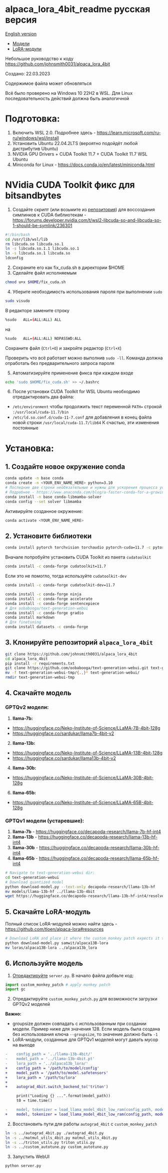 # alpaca_lora_4bit_readme русская версия

[English version](https://github.com/s4rduk4r/alpaca_lora_4bit_readme/blob/main/README.md)

* [Модели](https://github.com/s4rduk4r/alpaca_lora_4bit_readme/blob/main/README-RU.md#gptqv2-%D0%BC%D0%BE%D0%B4%D0%B5%D0%BB%D0%B8) 
* [LoRA-модули](https://github.com/s4rduk4r/alpaca_lora_4bit_readme/blob/main/README-RU.md#5-%D1%81%D0%BA%D0%B0%D1%87%D0%B0%D0%B9%D1%82%D0%B5-lora-%D0%BC%D0%BE%D0%B4%D1%83%D0%BB%D1%8C)

Небольшое руководство к коду https://github.com/johnsmith0031/alpaca_lora_4bit

Создано: 22.03.2023

Содержимое файла может обновляться

Всё было проверено на Windows 10 22H2 в WSL. Для Linux последовательность действий должна быть аналогичной

# Подготовка:
1. Включить WSL 2.0. Подробнее здесь - https://learn.microsoft.com/ru-ru/windows/wsl/install
2. Установить Ubuntu 22.04.2LTS (вероятно подойдёт любой дистрибутив Ubuntu)
3. NVIDIA GPU Drivers + CUDA Toolkit 11.7 + CUDA Toolkit 11.7 WSL Ubuntu
4. Miniconda for Linux - https://docs.conda.io/en/latest/miniconda.html

# NVidia CUDA Toolkit фикс для bitsandbytes
1. Создайте скрипт (или возьмите из [репозитория](https://github.com/s4rduk4r/alpaca_lora_4bit_readme/blob/main/fix_cuda.sh "fix_cuda.sh")) для воссоздания симлинков к CUDA библиотекам - https://forums.developer.nvidia.com/t/wsl2-libcuda-so-and-libcuda-so-1-should-be-symlink/236301
```sh
#!/bin/bash
cd /usr/lib/wsl/lib
rm libcuda.so libcuda.so.1
ln -s libcuda.so.1.1 libcuda.so.1
ln -s libcuda.so.1 libcuda.so
ldconfig
```

2. Сохраните его как fix_cuda.sh в директории $HOME
3. Сделайте файл исполняемым
```sh
chmod u+x $HOME/fix_cuda.sh
```
4. Уберите необходимость использования пароля при выполнении `sudo`

```sh
sudo visudo
```

В редакторе замените строку
```sh
%sudo   ALL=(ALL:ALL) ALL
```
на
```sh
%sudo   ALL=(ALL:ALL) NOPASSWD:ALL
```
Сохраните файл (`Ctrl+O`) и закройте редактор (`Ctrl+X`)

Проверить что всё работает можно выполнив `sudo -ll`. Команда должна отработать без предварительного запроса пароля

5. Автоматизируйте применение фикса при каждом входе
```sh
echo 'sudo $HOME/fix_cuda.sh' >> ~/.bashrc
```
6. После установки CUDA Toolkit for WSL Ubuntu необходимо отредактировать два файла:
  * `/etc/environment` чтобы продолжить текст переменной `PATH=` строкой `:/usr/local/cuda-11.7/bin`
  * `/etc/ld.so.conf.d/cuda-11-7.conf` для добавления в конец файла новой строки `/usr/local/cuda-11.7/lib64`
К счастью, эти изменения постоянные

# Установка:
## 1. Создайте новое окружение conda
```sh
conda update -n base conda
conda create -n <YOUR_ENV_NAME_HERE> python=3.10
# Последние две строки необязательные и нужны для ускорения процесса установки библиотек
# Подробнее - https://www.anaconda.com/blog/a-faster-conda-for-a-growing-community
conda install -n base conda-libmamba-solver
conda config --set solver libmamba
```
Активируйте созданное окружение:
```sh
conda activate <YOUR_ENV_NAME_HERE>
```

## 2. Установите библиотеки
```sh
conda install pytorch torchvision torchaudio pytorch-cuda=11.7 -c pytorch -c nvidia
```
Вначале попробуйте установить CUDA Toolkit из пакета `cudatoolkit`
```sh
conda install -c conda-forge cudatoolkit=11.7
```
Если это не помогло, тогда используйте `cudatoolkit-dev`
```sh
conda install -c conda-forge cudatoolkit-dev=11.7
```

```sh
conda install -c conda-forge ninja
conda install -c conda-forge accelerate
conda install -c conda-forge sentencepiece
# Для oobabooga/text-generation-webui
conda install -c conda-forge gradio
conda install markdown
# Для finetuning
conda install datasets -c conda-forge
```

## 3. Клонируйте репозиторий `alpaca_lora_4bit`
```sh
git clone https://github.com/johnsmith0031/alpaca_lora_4bit
cd alpaca_lora_4bit
pip install -r requirements.txt
git clone https://github.com/oobabooga/text-generation-webui.git text-generation-webui-tmp
mv -f text-generation-webui-tmp/{.,}* text-generation-webui/
rmdir text-generation-webui-tmp
```

## 4. Скачайте модель
### GPTQv2 модели:
1. **llama-7b:**
 - https://huggingface.co/Neko-Institute-of-Science/LLaMA-7B-4bit-128g
 - https://huggingface.co/sardukar/llama7b-4bit-v2
2. **llama-13b:**
 - https://huggingface.co/Neko-Institute-of-Science/LLaMA-13B-4bit-128g
 - https://huggingface.co/sardukar/llama13b-4bit-v2
4. **llama-30b:**
 - https://huggingface.co/Neko-Institute-of-Science/LLaMA-30B-4bit-128g
6. **llama-65b:**
 - https://huggingface.co/Neko-Institute-of-Science/LLaMA-65B-4bit-128g

### GPTQv1 модели (устаревшие):
1. **llama-7b** - https://huggingface.co/decapoda-research/llama-7b-hf-int4
2. **llama-13b** - https://huggingface.co/decapoda-research/llama-13b-hf-int4
3. **llama-30b** - https://huggingface.co/decapoda-research/llama-30b-hf-int4
4. **llama-65b** - https://huggingface.co/decapoda-research/llama-65b-hf-int4

```sh
# Navigate to text-generation-webui dir:
cd text-generation-webui
# Download quantized model
python download-model.py --text-only decapoda-research/llama-13b-hf
mv models/llama-13b-hf ../llama-13b-4bit
wget https://huggingface.co/decapoda-research/llama-13b-hf-int4/resolve/main/llama-13b-4bit.pt ../llama-13b-4bit.pt
```

## 5. Скачайте LoRA-модуль
Полный список LoRA-модулей можно найти здесь - https://github.com/tloen/alpaca-lora#resources

```sh
# Download LoRA and place it where the custom_monkey patch expects it to be
python download-model.py samwit/alpaca13B-lora
mv loras/alpaca13B-lora ../alpaca13b_lora
```

## 6. Используйте модель
1. [Отредактируйте](https://github.com/johnsmith0031/alpaca_lora_4bit#text-generation-webui-monkey-patch) `server.py`. В начало файла добвьте код:
```python
import custom_monkey_patch # apply monkey patch
import gc
```
2. Отредактируйте `custom_monkey_patch.py` для возможности загрузки GPTQv2 моделей

**Важно:** 
- groupsize должен совпадать с использованным при создании модели. Пример ниже для значения 128. Если модель была создана без использования ключа `--groupsize`, то значение должно быть `-1`
- LoRA-модули, созданные для GPTQv1 моделей могут давать мусор на выходе

```diff
-    config_path = '../llama-13b-4bit/'
-    model_path = '../llama-13b-4bit.pt'
-    lora_path = '../alpaca13b_lora/'
+    config_path = '/path/to/model/config'
+    model_path = '/path/to/model.safetensors'
+    lora_path = '/path/to/lora'
+
+    autograd_4bit.switch_backend_to('triton')

     print("Loading {} ...".format(model_path))
     t0 = time.time()

-    model, tokenizer = load_llama_model_4bit_low_ram(config_path, model_path, groupsize=-1, is_v1_model=True)
+    model, tokenizer = load_llama_model_4bit_low_ram(config_path, model_path, groupsize=128, is_v1_model=False)
```

2. Восстановить пути для работы `autograd_4bit` с `custom_monkey_patch`
```sh
ln -s ../autograd_4bit.py ./autograd_4bit.py
ln -s ../matmul_utils_4bit.py matmul_utils_4bit.py
ln -s ../triton_utils.py triton_utils.py
ln -s ../custom_autotune.py custom_autotune.py
```
3. Запустить WebUI
```
python server.py
```
